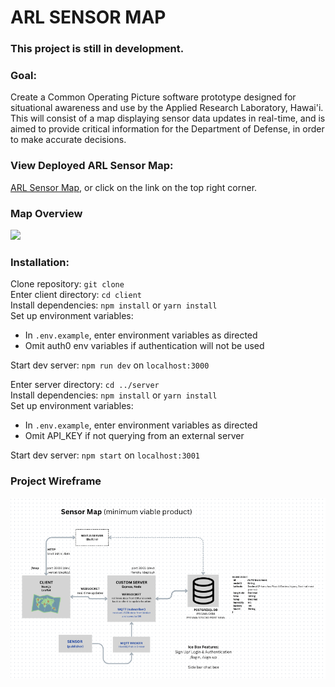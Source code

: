 # ARL SENSOR MAP

### This project is still in development.

### Goal:

Create a Common Operating Picture software prototype designed for situational awareness and use by the Applied Research Laboratory, Hawai'i. This will consist of a map displaying sensor data updates in real-time, and is aimed to provide critical information for the Department of Defense, in order to make accurate decisions.

### View Deployed ARL Sensor Map:

[ARL Sensor Map](https://arl-sensor-map.vercel.app/), or click on the link on the top right corner.

### Map Overview

![](/client/public/demo.gif)

### Installation:

Clone repository: `git clone` <br />
Enter client directory: `cd client` <br />
Install dependencies: `npm install` or `yarn install` <br />
Set up environment variables:

- In `.env.example`, enter environment variables as directed
- Omit auth0 env variables if authentication will not be used

Start dev server: `npm run dev` on `localhost:3000`

Enter server directory: `cd ../server` <br />
Install dependencies: `npm install` or `yarn install` <br />
Set up environment variables:

- In `.env.example`, enter environment variables as directed
- Omit API_KEY if not querying from an external server

Start dev server: `npm start` on `localhost:3001`

### Project Wireframe

![](/client/public/ARL-Sensor-Map-Wireframe.png)

